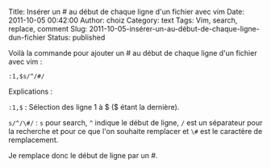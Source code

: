Title: Insérer un \# au début de chaque ligne d'un fichier avec vim
Date: 2011-10-05 00:42:00
Author: choiz
Category: text
Tags: Vim, search, replace, comment
Slug: 2011-10-05-insérer-un-au-début-de-chaque-ligne-dun-fichier
Status: published

Voilà la commande pour ajouter un \# au début de chaque ligne d'un
fichier avec vim :

    :1,$s/^/#/

Explications :

`:1,$` : Sélection des ligne 1 à $ ($ étant la dernière).

`s/^/\#/` : `s` pour search, `^` indique le début de ligne, `/` est un
séparateur pour la recherche et pour ce que l'on souhaite remplacer et `\#`
est le caractère de remplacement.

Je remplace donc le début de ligne par un \#.
